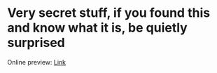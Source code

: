 <h1>Very secret stuff, if you found this and know what it is, be quietly surprised</h2>

Online preview: <a href="https://teleportatin-toast.github.io/BeamRP-doc/">Link</a>